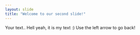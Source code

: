 ```yaml
---
layout: slide
title: "Welcome to our second slide!"
---
```

Your text.. Hell yeah, it is my text :)
Use the left arrow to go back!
